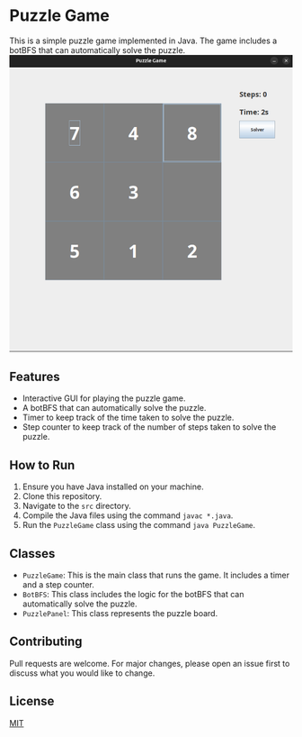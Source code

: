 # Puzzle Game

This is a simple puzzle game implemented in Java. The game includes a botBFS that can automatically solve the puzzle.
![img_1.png](<assets/img.png>)

## Features

- Interactive GUI for playing the puzzle game.
- A botBFS that can automatically solve the puzzle.
- Timer to keep track of the time taken to solve the puzzle.
- Step counter to keep track of the number of steps taken to solve the puzzle.

## How to Run

1. Ensure you have Java installed on your machine.
2. Clone this repository.
3. Navigate to the `src` directory.
4. Compile the Java files using the command `javac *.java`.
5. Run the `PuzzleGame` class using the command `java PuzzleGame`.

## Classes

- `PuzzleGame`: This is the main class that runs the game. It includes a timer and a step counter.
- `BotBFS`: This class includes the logic for the botBFS that can automatically solve the puzzle.
- `PuzzlePanel`: This class represents the puzzle board.

## Contributing

Pull requests are welcome. For major changes, please open an issue first to discuss what you would like to change.

## License

[MIT](https://choosealicense.com/licenses/mit/)